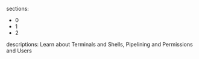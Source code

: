 sections:
  - 0
  - 1
  - 2

descriptions: Learn about Terminals and Shells, Pipelining and Permissions and Users
